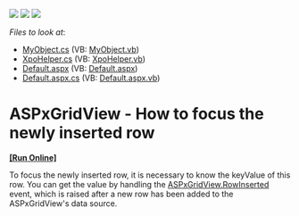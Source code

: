 <!-- default badges list -->
![](https://img.shields.io/endpoint?url=https://codecentral.devexpress.com/api/v1/VersionRange/128534272/11.1.8%2B)
[![](https://img.shields.io/badge/Open_in_DevExpress_Support_Center-FF7200?style=flat-square&logo=DevExpress&logoColor=white)](https://supportcenter.devexpress.com/ticket/details/E3588)
[![](https://img.shields.io/badge/📖_How_to_use_DevExpress_Examples-e9f6fc?style=flat-square)](https://docs.devexpress.com/GeneralInformation/403183)
<!-- default badges end -->
<!-- default file list -->
*Files to look at*:

* [MyObject.cs](./CS/WebSite/App_Code/MyObject.cs) (VB: [MyObject.vb](./VB/WebSite/App_Code/MyObject.vb))
* [XpoHelper.cs](./CS/WebSite/App_Code/XpoHelper.cs) (VB: [XpoHelper.vb](./VB/WebSite/App_Code/XpoHelper.vb))
* [Default.aspx](./CS/WebSite/Default.aspx) (VB: [Default.aspx](./VB/WebSite/Default.aspx))
* [Default.aspx.cs](./CS/WebSite/Default.aspx.cs) (VB: [Default.aspx.vb](./VB/WebSite/Default.aspx.vb))
<!-- default file list end -->
# ASPxGridView - How to focus the newly inserted row
<!-- run online -->
**[[Run Online]](https://codecentral.devexpress.com/128534272/)**
<!-- run online end -->


<p>To focus the newly inserted row, it is necessary to know the keyValue of this row. You can get the value by handling the <a href="http://documentation.devexpress.com/#AspNet/DevExpressWebASPxGridViewASPxGridView_RowInsertedtopic"><u>ASPxGridView.RowInserted</u></a> event, which is raised after a new row has been added to the ASPxGridView's data source. </p>

<br/>


